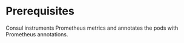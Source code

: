 # Prerequisites
Consul instruments Prometheus metrics and annotates the pods with Prometheus annotations. 
